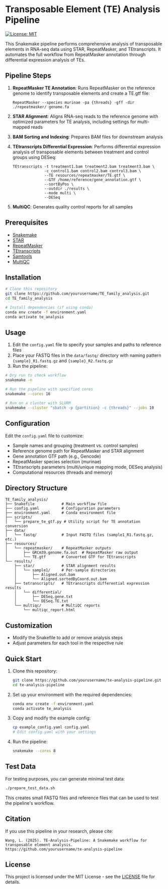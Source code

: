 # Transposable Element (TE) Analysis Pipeline

[![License: MIT](https://img.shields.io/badge/License-MIT-yellow.svg)](https://opensource.org/licenses/MIT)

This Snakemake pipeline performs comprehensive analysis of transposable elements in RNA-seq data using STAR, RepeatMasker, and TEtranscripts. It automates the full workflow from RepeatMasker annotation through differential expression analysis of TEs.

## Pipeline Steps

1. **RepeatMasker TE Annotation**: Runs RepeatMasker on the reference genome to identify transposable elements and create a TE.gtf file:
   ```
   RepeatMasker --species murinae -pa {threads} -gff -dir ./repeatmasker/ genome.fa
   ```

2. **STAR Alignment**: Aligns RNA-seq reads to the reference genome with optimized parameters for TE analysis, including settings for multi-mapped reads

3. **BAM Sorting and Indexing**: Prepares BAM files for downstream analysis

4. **TEtranscripts Differential Expression**: Performs differential expression analysis of transposable elements between treatment and control groups using DESeq:
   ```
   TEtranscripts -t treatment1.bam treatment2.bam treatment3.bam \
                 -c control1.bam control2.bam control3.bam \
                 --TE resources/repeatmasker/TE.gtf \
                 --GTF /home/reference/gene_annotation.gtf \
                 --sortByPos \
                 --outdir ./results \
                 --mode multi \
                 --DESeq
   ```

5. **MultiQC**: Generates quality control reports for all samples

## Prerequisites

- [Snakemake](https://snakemake.readthedocs.io/en/stable/)
- [STAR](https://github.com/alexdobin/STAR)
- [RepeatMasker](https://www.repeatmasker.org/)
- [TEtranscripts](https://hammelllab.labsites.cshl.edu/software/#TEtranscripts)
- [Samtools](http://www.htslib.org/)
- [MultiQC](https://multiqc.info/)

## Installation

```bash
# Clone this repository
git clone https://github.com/yourusername/TE_family_analysis.git
cd TE_family_analysis

# Install dependencies (if using conda)
conda env create -f environment.yaml
conda activate te_analysis
```

## Usage

1. Edit the `config.yaml` file to specify your samples and paths to reference files
2. Place your FASTQ files in the `data/fastq/` directory with naming pattern `{sample}_R1.fastq.gz` and `{sample}_R2.fastq.gz`
3. Run the pipeline:

```bash
# Dry run to check workflow
snakemake -n

# Run the pipeline with specified cores
snakemake --cores 16

# Run on a cluster with SLURM
snakemake --cluster "sbatch -p {partition} -c {threads}" --jobs 10
```

## Configuration

Edit the `config.yaml` file to customize:

- Sample names and grouping (treatment vs. control samples)
- Reference genome path for RepeatMasker and STAR alignment
- Gene annotation GTF path (e.g., Gencode)
- RepeatMasker species selection (murinae)
- TEtranscripts parameters (multi/unique mapping mode, DESeq analysis)
- Computational resources (threads and memory)

## Directory Structure

```
TE_family_analysis/
├── Snakefile            # Main workflow file
├── config.yaml          # Configuration parameters
├── environment.yaml     # Conda environment file
├── scripts/
│   └── prepare_te_gtf.py # Utility script for TE annotation conversion
├── data/
│   └── fastq/           # Input FASTQ files (sample1_R1.fastq.gz, etc.)
├── resources/
│   └── repeatmasker/    # RepeatMasker outputs
│       ├── GRCm39.genome.fa.out  # RepeatMasker raw output
│       └── TE.gtf       # Converted GTF for TEtranscripts
└── results/
    ├── star/            # STAR alignment results
    │   └── sample1/     # Per-sample directories
    │       ├── Aligned.out.bam
    │       └── Aligned.sortedByCoord.out.bam
    ├── tetranscripts/   # TEtranscripts differential expression results
    │   └── differential/
    │       ├── DESeq.gene.txt
    │       └── DESeq.TE.txt
    └── multiqc/         # MultiQC reports
        └── multiqc_report.html
```

## Customization

- Modify the Snakefile to add or remove analysis steps
- Adjust parameters for each tool in the respective rule

## Quick Start

1. Clone this repository:
   ```bash
   git clone https://github.com/yourusername/te-analysis-pipeline.git
   cd te-analysis-pipeline
   ```

2. Set up your environment with the required dependencies:
   ```bash
   conda env create -f environment.yaml
   conda activate te_analysis
   ```

3. Copy and modify the example config:
   ```bash
   cp example_config.yaml config.yaml
   # Edit config.yaml with your settings
   ```

4. Run the pipeline:
   ```bash
   snakemake --cores 8
   ```

## Test Data

For testing purposes, you can generate minimal test data:
```bash
./prepare_test_data.sh
```

This creates small FASTQ files and reference files that can be used to test the pipeline's workflow.

## Citation

If you use this pipeline in your research, please cite:

```
Wang, L. (2025). TE-Analysis-Pipeline: A Snakemake workflow for transposable element analysis. 
https://github.com/yourusername/te-analysis-pipeline
```

## License

This project is licensed under the MIT License - see the [LICENSE](LICENSE) file for details.